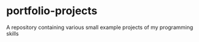 # portfolio-projects
A repository containing various small example projects of my programming skills
